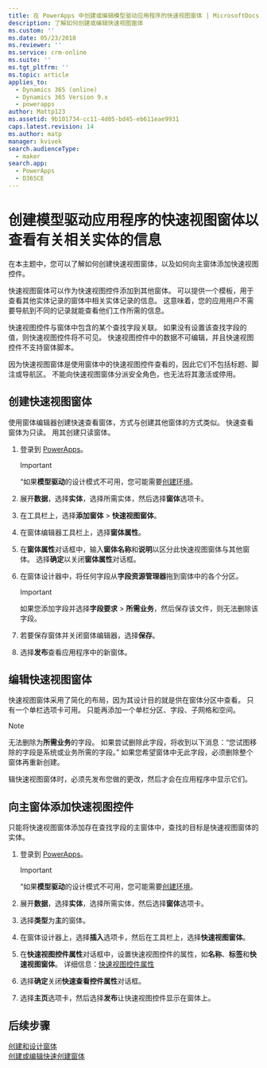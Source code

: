 ```yaml
---
title: 在 PowerApps 中创建或编辑模型驱动应用程序的快速视图窗体 | MicrosoftDocs
description: 了解如何创建或编辑快速视图窗体
ms.custom: ''
ms.date: 05/23/2018
ms.reviewer: ''
ms.service: crm-online
ms.suite: ''
ms.tgt_pltfrm: ''
ms.topic: article
applies_to:
  - Dynamics 365 (online)
  - Dynamics 365 Version 9.x
  - powerapps
author: Mattp123
ms.assetid: 9b101734-cc11-4d05-bd45-eb611eae9931
caps.latest.revision: 14
ms.author: matp
manager: kvivek
search.audienceType:
  - maker
search.app:
  - PowerApps
  - D365CE
---
```


# <a name="create-a-model-driven-app-quick-view-form-to-view-information-about-a-related-entity"></a>创建模型驱动应用程序的快速视图窗体以查看有关相关实体的信息

在本主题中，您可以了解如何创建快速视图窗体，以及如何向主窗体添加快速视图控件。 

快速视图窗体可以作为快速视图控件添加到其他窗体。 可以提供一个模板，用于查看其他实体记录的窗体中相关实体记录的信息。 这意味着，您的应用用户不需要导航到不同的记录就能查看他们工作所需的信息。  
  
 快速视图控件与窗体中包含的某个查找字段关联。 如果没有设置该查找字段的值，则快速视图控件将不可见。 快速视图控件中的数据不可编辑，并且快速视图控件不支持窗体脚本。  
  
 因为快速视图窗体是使用窗体中的快速视图控件查看的，因此它们不包括标题、脚注或导航区。 不能向快速视图窗体分派安全角色，也无法将其激活或停用。  
  
<a name="BKMK_CreateQFV"></a>   
## <a name="create-a-quick-view-form"></a>创建快速视图窗体  
 使用窗体编辑器创建快速查看窗体，方式与创建其他窗体的方式类似。 快速查看窗体为只读。 用其创建只读窗体。  
  
1. 登录到 [PowerApps](https://web.powerapps.com/?utm_source=padocs&utm_medium=linkinadoc&utm_campaign=referralsfromdoc)。  


    > [!IMPORTANT]
    > “如果**模型驱动**的设计模式不可用，您可能需要[创建环境](https://docs.microsoft.com/powerapps/administrator/create-environment)。     
  
2. 展开**数据**，选择**实体**，选择所需实体，然后选择**窗体**选项卡。 
  
3. 在工具栏上，选择**添加窗体** > **快速视图窗体**。  
  
4. 在窗体编辑器工具栏上，选择**窗体属性**。  
  
5. 在**窗体属性**对话框中，输入**窗体名称**和**说明**以区分此快速视图窗体与其他窗体。 选择**确定**以关闭**窗体属性**对话框。  
  
6. 在窗体设计器中，将任何字段从**字段资源管理器**拖到窗体中的各个分区。 
  
    > [!IMPORTANT]
    >  如果您添加字段并选择**字段要求** > **所需业务**，然后保存该文件，则无法删除该字段。  
  
7. 若要保存窗体并关闭窗体编辑器，选择**保存**。  

8. 选择**发布**查看应用程序中的新窗体。
  
<a name="BKMK_EditQVF"></a>   
## <a name="edit-a-quick-view-form"></a>编辑快速视图窗体  
 快速视图窗体采用了简化的布局，因为其设计目的就是供在窗体分区中查看。 只有一个单栏选项卡可用。 只能再添加一个单栏分区、字段、子网格和空间。   
  
> [!NOTE]
>  无法删除为**所需业务**的字段。 如果尝试删除此字段，将收到以下消息：“您试图移除的字段是系统或业务所需的字段。” 如果您希望窗体中无此字段，必须删除整个窗体再重新创建。  
  
 辑快速视图窗体时，必须先发布您做的更改，然后才会在应用程序中显示它们。  
  
<a name="BKMK_AddQVF"></a>   
## <a name="add-a-quick-view-control-to-a-main-form"></a>向主窗体添加快速视图控件  
 只能将快速视图窗体添加存在查找字段的主窗体中，查找的目标是快速视图窗体的实体。  
  
1.  登录到 [PowerApps](https://web.powerapps.com/?utm_source=padocs&utm_medium=linkinadoc&utm_campaign=referralsfromdoc)。  

    > [!IMPORTANT]
    > “如果**模型驱动**的设计模式不可用，您可能需要[创建环境](https://docs.microsoft.com/powerapps/administrator/create-environment)。     
  
2.  展开**数据**，选择**实体**，选择所需实体，然后选择**窗体**选项卡。  

3. 选择**类型**为**主**的窗体。

4. 在窗体设计器上，选择**插入**选项卡，然后在工具栏上，选择**快速视图窗体**。  
  
5.  在**快速视图控件属性**对话框中，设置快速视图控件的属性，如**名称**、**标签**和**快速视图窗体**。 详细信息：[快速视图控件属性](quick-view-control-properties-legacy.md)  
  
6.  选择**确定**关闭**快速查看控件属性**对话框。  
  
7.  选择**主页**选项卡，然后选择**发布**让快速视图控件显示在窗体上。  
  
## <a name="next-steps"></a>后续步骤   
 [创建和设计窗体](create-design-forms.md)   
 [创建或编辑快速创建窗体](create-edit-quick-create-forms.md)
